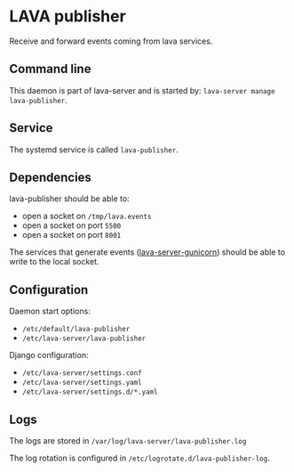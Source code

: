 # LAVA publisher

Receive and forward events coming from lava services.

## Command line

This daemon is part of lava-server and is started by: `lava-server manage lava-publisher`.

## Service

The systemd service is called `lava-publisher`.

## Dependencies

lava-publisher should be able to:

* open a socket on `/tmp/lava.events`
* open a socket on port `5500`
* open a socket on port `8001`

The services that generate events
([lava-server-gunicorn](../lava-server-gunicorn)) should be able to write to
the local socket.

## Configuration

Daemon start options:

* `/etc/default/lava-publisher`
* `/etc/lava-server/lava-publisher`

Django configuration:

* `/etc/lava-server/settings.conf`
* `/etc/lava-server/settings.yaml`
* `/etc/lava-server/settings.d/*.yaml`

## Logs

The logs are stored in `/var/log/lava-server/lava-publisher.log`

The log rotation is configured in `/etc/logrotate.d/lava-publisher-log`.
